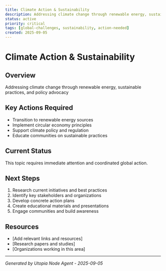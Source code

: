 ```yaml
---
title: Climate Action & Sustainability
description: Addressing climate change through renewable energy, sustainable practices, and policy advocacy
status: active
priority: critical
tags: [global-challenges, sustainability, action-needed]
created: 2025-09-05
---
```


# Climate Action & Sustainability

## Overview
Addressing climate change through renewable energy, sustainable practices, and policy advocacy

## Key Actions Required

- Transition to renewable energy sources
- Implement circular economy principles
- Support climate policy and regulation
- Educate communities on sustainable practices

## Current Status
This topic requires immediate attention and coordinated global action.

## Next Steps
1. Research current initiatives and best practices
2. Identify key stakeholders and organizations
3. Develop concrete action plans
4. Create educational materials and presentations
5. Engage communities and build awareness

## Resources
- [Add relevant links and resources]
- [Research papers and studies]
- [Organizations working in this area]

---
*Generated by Utopia Node Agent - 2025-09-05*
